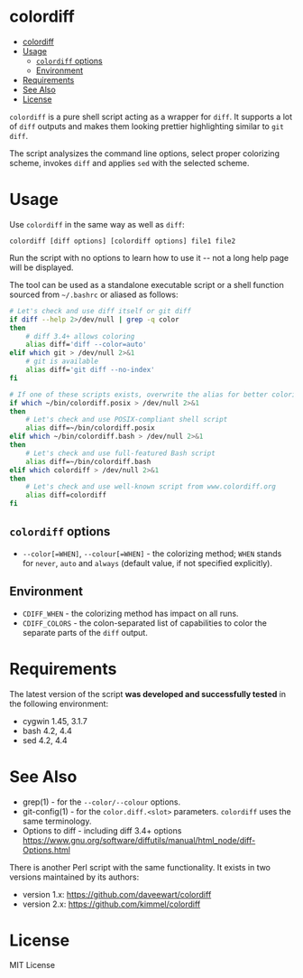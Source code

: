 # colordiff

<!-- md-toc-begin -->
* [colordiff](#colordiff)
* [Usage](#usage)
  * [`colordiff` options](#colordiff-options)
  * [Environment](#environment)
* [Requirements](#requirements)
* [See Also](#see-also)
* [License](#license)
<!-- md-toc-end -->

`colordiff` is a pure shell script acting as a wrapper for `diff`. It supports a lot of `diff` outputs and makes them looking prettier highlighting similar to `git diff`.

The script analysizes the command line options, select proper colorizing scheme, invokes `diff` and applies `sed` with the selected scheme.

# Usage

Use `colordiff` in the same way as well as `diff`:

```
colordiff [diff options] [colordiff options] file1 file2
```

Run the script with no options to learn how to use it -- not a long help page will be displayed.

The tool can be used as a standalone executable script or a shell function sourced from `~/.bashrc` or aliased as follows:

```sh
# Let's check and use diff itself or git diff
if diff --help 2>/dev/null | grep -q color
then
	# diff 3.4+ allows coloring
	alias diff='diff --color=auto'
elif which git > /dev/null 2>&1
	# git is available
	alias diff='git diff --no-index'
fi

# If one of these scripts exists, overwrite the alias for better colorizing
if which ~/bin/colordiff.posix > /dev/null 2>&1
then
	# Let's check and use POSIX-compliant shell script
	alias diff=~/bin/colordiff.posix
elif which ~/bin/colordiff.bash > /dev/null 2>&1
then
	# Let's check and use full-featured Bash script
	alias diff=~/bin/colordiff.bash
elif which colordiff > /dev/null 2>&1
then
	# Let's check and use well-known script from www.colordiff.org
	alias diff=colordiff
fi
```

## `colordiff` options

* `--color[=WHEN]`, `--colour[=WHEN]` - the colorizing method; `WHEN` stands for `never`, `auto` and `always` (default value, if not specified explicitly).

## Environment

* `CDIFF_WHEN` - the colorizing method has impact on all runs.
* `CDIFF_COLORS` - the colon-separated list of capabilities to color the separate parts of the `diff` output.

# Requirements

The latest version of the script __was developed and successfully tested__ in the following environment:

* cygwin 1.45, 3.1.7
* bash 4.2, 4.4
* sed 4.2, 4.4

# See Also

* grep(1) - for the `--color/--colour` options.
* git-config(1) - for the `color.diff.<slot>` parameters. `colordiff` uses the same terminology.
* Options to diff - including diff 3.4+ options https://www.gnu.org/software/diffutils/manual/html_node/diff-Options.html

There is another Perl script with the same functionality. It exists in two versions maintained by its authors:

* version 1.x: https://github.com/daveewart/colordiff
* version 2.x: https://github.com/kimmel/colordiff

# License

MIT License
